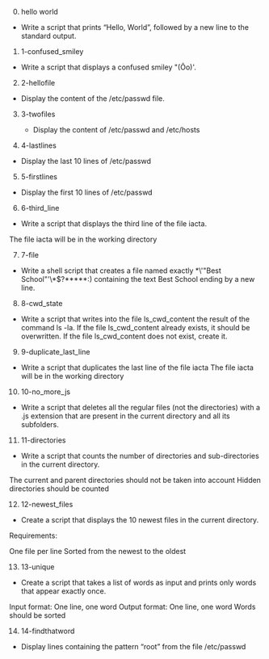 0. hello world

  * Write a script that prints “Hello, World”, followed by a new line to the standard output.

1. 1-confused_smiley

  * Write a script that displays a confused smiley "(Ôo)'.

2. 2-hellofile

  * Display the content of the /etc/passwd file.

3. 3-twofiles

   * Display the content of /etc/passwd and /etc/hosts

4. 4-lastlines

  * Display the last 10 lines of /etc/passwd

5. 5-firstlines

  * Display the first 10 lines of /etc/passwd

6. 6-third_line

  *  Write a script that displays the third line of the file iacta.

The file iacta will be in the working directory

7. 7-file

  * Write a shell script that creates a file named exactly \*\\'"Best School"\'\\*$\?\*\*\*\*\*:) containing the text Best School ending by a new line.

8. 8-cwd_state

  * Write a script that writes into the file ls_cwd_content the result of the command ls -la. If the file ls_cwd_content already exists, it should be overwritten. If the file ls_cwd_content does not exist, create it.

9. 9-duplicate_last_line

  * Write a script that duplicates the last line of the file iacta
The file iacta will be in the working directory

10. 10-no_more_js

  * Write a script that deletes all the regular files (not the directories) with a .js extension that are present in the current directory and all its subfolders.

11. 11-directories
 
   * Write a script that counts the number of directories and sub-directories in the current directory.

The current and parent directories should not be taken into account
Hidden directories should be counted

12. 12-newest_files

  * Create a script that displays the 10 newest files in the current directory.

Requirements:

One file per line
Sorted from the newest to the oldest

13. 13-unique

   * Create a script that takes a list of words as input and prints only words that appear exactly once.

Input format: One line, one word
Output format: One line, one word
Words should be sorted

14. 14-findthatword

  * Display lines containing the pattern “root” from the file /etc/passwd   

  
